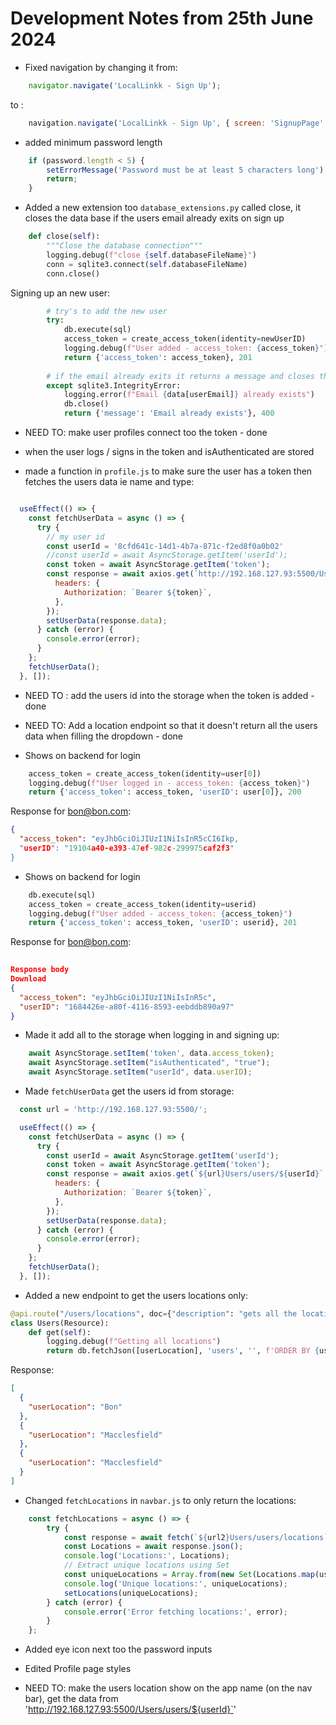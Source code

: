 # Development Notes from 25th June 2024

- Fixed navigation by changing it from:
```javascript
    navigator.navigate('LocalLinkk - Sign Up');
```
to :
```javascript
    navigation.navigate('LocalLinkk - Sign Up', { screen: 'SignupPage' });
```

- added minimum password length
```javascript
    if (password.length < 5) {
        setErrorMessage('Password must be at least 5 characters long');
        return;
    }
````

- Added a new extension too `database_extensions.py` called close, it closes the data base if the users email already exits on sign up 
```python  
    def close(self):
        """Close the database connection"""
        logging.debug(f"close {self.databaseFileName}")
        conn = sqlite3.connect(self.databaseFileName)
        conn.close()
```
Signing up an new user:
```python
        # try's to add the new user
        try:
            db.execute(sql)
            access_token = create_access_token(identity=newUserID)
            logging.debug(f"User added - access_token: {access_token}")
            return {'access_token': access_token}, 201
        
        # if the email already exits it returns a message and closes the database
        except sqlite3.IntegrityError:
            logging.error(f"Email {data[userEmail]} already exists")
            db.close()
            return {'message': 'Email already exists'}, 400
```

- NEED TO: make user profiles connect too the token - done 

- when the user logs / signs in the token and isAuthenticated are stored 
- made a function in `profile.js` to make sure the user has a token then fetches the users data ie name and type:
```javascript

  useEffect(() => {
    const fetchUserData = async () => {
      try {
        // my user id
        const userId = '8cfd641c-14d1-4b7a-871c-f2ed8f0a0b02'
        //const userId = await AsyncStorage.getItem('userId');
        const token = await AsyncStorage.getItem('token');
        const response = await axios.get(`http://192.168.127.93:5500/Users/users/${userId}`, {
          headers: {
            Authorization: `Bearer ${token}`,
          },
        });
        setUserData(response.data);
      } catch (error) {
        console.error(error);
      }
    };
    fetchUserData();
  }, []);
```

- NEED TO : add the users id into the storage when the token is added - done 
- NEED TO: Add a location endpoint so that it doesn't return all the users data when filling the dropdown - done

- Shows on backend for login 
```python
    access_token = create_access_token(identity=user[0])
    logging.debug(f"User logged in - access_token: {access_token}")
    return {'access_token': access_token, 'userID': user[0]}, 200
```
Response for bon@bon.com:
```json
{
  "access_token": "eyJhbGciOiJIUzI1NiIsInR5cCI6Ikp,
  "userID": "19104a40-e393-47ef-982c-299975caf2f3"
}
```

- Shows on backend for login 
```python
    db.execute(sql)
    access_token = create_access_token(identity=userid)
    logging.debug(f"User added - access_token: {access_token}")
    return {'access_token': access_token, 'userID': userid}, 201
```
Response for bon@bon.com:
```json
	
Response body
Download
{
  "access_token": "eyJhbGciOiJIUzI1NiIsInR5c",
  "userID": "1684426e-a80f-4116-8593-eebddb890a97"
}
```

- Made it add all to the storage when logging in and signing up:
```javascript
    await AsyncStorage.setItem('token', data.access_token);
    await AsyncStorage.setItem("isAuthenticated", "true");
    await AsyncStorage.setItem("userId", data.userID);
```

- Made `fetchUserData` get the users id from storage:
```javascript
  const url = 'http://192.168.127.93:5500/';

  useEffect(() => {
    const fetchUserData = async () => {
      try {
        const userId = await AsyncStorage.getItem('userId');
        const token = await AsyncStorage.getItem('token');
        const response = await axios.get(`${url}Users/users/${userId}`, {
          headers: {
            Authorization: `Bearer ${token}`,
          },
        });
        setUserData(response.data);
      } catch (error) {
        console.error(error);
      }
    };
    fetchUserData();
  }, []);
```

- Added a new endpoint to get the users locations only:
```python
@api.route("/users/locations", doc={"description": "gets all the locations of the users"})
class Users(Resource):
    def get(self):
        logging.debug(f"Getting all locations")
        return db.fetchJson([userLocation], 'users', '', f'ORDER BY {userLocation} ASC')
```
Response:   
```json
[
  {
    "userLocation": "Bon"
  },
  {
    "userLocation": "Macclesfield"
  },
  {
    "userLocation": "Macclesfield"
  }
]
```

- Changed `fetchLocations` in `navbar.js` to only return the locations:
```javascript
    const fetchLocations = async () => {
        try {
            const response = await fetch(`${url2}Users/users/locations`);
            const Locations = await response.json();
            console.log('Locations:', Locations);
            // Extract unique locations using Set
            const uniqueLocations = Array.from(new Set(Locations.map(user => user.userLocation)));
            console.log('Unique locations:', uniqueLocations);
            setLocations(uniqueLocations);
        } catch (error) {
            console.error('Error fetching locations:', error);
        }
    };
```

- Added eye icon next too the password inputs 

- Edited Profile page styles 

- NEED TO: make the users location show on the app name (on the nav bar), get the data from 'http://192.168.127.93:5500/Users/users/${userId}`'